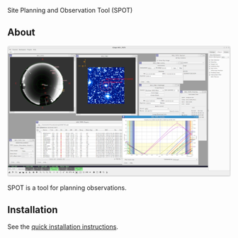 Site Planning and Observation Tool (SPOT) 

## About

![SPOT screenshot](doc/screenshot-wd1200.png)

SPOT is a tool for planning observations.

## Installation

See the [quick installation instructions](INSTALL.md).



